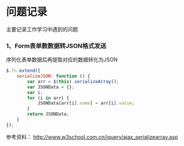 问题记录
====
主要记录工作学习中遇到的问题<br>
### 1、Form表单数数据转JSON格式发送
序列化表单数据后再提取对应的数据转化为JSON
```javascript
$.fn.extend({
    serializeJSON: function () {
        var arr = $(this).serializeArray();
        var JSONData = {};
        var i;
        for (i in arr) {
            JSONData[arr[i].name] = arr[i].value;
        }
        return JSONData;
    }
});
```
参考资料：
http://www.w3school.com.cn/jquery/ajax_serializearray.asp
